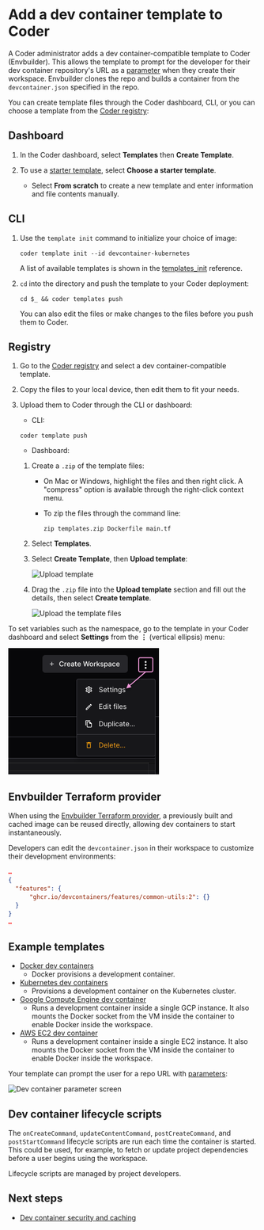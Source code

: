 # Add a dev container template to Coder

A Coder administrator adds a dev container-compatible template to Coder
(Envbuilder). This allows the template to prompt for the developer for their dev
container repository's URL as a
[parameter](../../extending-templates/parameters.md) when they create their
workspace. Envbuilder clones the repo and builds a container from the
`devcontainer.json` specified in the repo.

You can create template files through the Coder dashboard, CLI, or you can
choose a template from the
[Coder registry](https://registry.coder.com/templates?tag=devcontainer):

<div class="tabs">

## Dashboard

1. In the Coder dashboard, select **Templates** then **Create Template**.
1. To use a
   [starter template](https://github.com/coder/coder/tree/main/examples/templates),
   select **Choose a starter template**.

   - Select **From scratch** to create a new template and enter information and
     file contents manually.

## CLI

1. Use the `template init` command to initialize your choice of image:

   ```shell
   coder template init --id devcontainer-kubernetes
   ```

   A list of available templates is shown in the
   [templates_init](../../../../reference/cli/templates.md) reference.

1. `cd` into the directory and push the template to your Coder deployment:

   ```shell
   cd $_ && coder templates push
   ```

   You can also edit the files or make changes to the files before you push them
   to Coder.

## Registry

1. Go to the
   [Coder registry](https://registry.coder.com/templates?tag=devcontainer) and
   select a dev container-compatible template.

1. Copy the files to your local device, then edit them to fit your needs.

1. Upload them to Coder through the CLI or dashboard:

   - CLI:

   ```shell
   coder template push
   ```

   - Dashboard:

   1. Create a `.zip` of the template files:

      - On Mac or Windows, highlight the files and then right click. A
        "compress" option is available through the right-click context menu.

      - To zip the files through the command line:

        ```shell
        zip templates.zip Dockerfile main.tf
        ```

   1. Select **Templates**.
   1. Select **Create Template**, then **Upload template**:

      ![Upload template](../../../../images/templates/upload-create-your-first-template.png)

   1. Drag the `.zip` file into the **Upload template** section and fill out the
      details, then select **Create template**.

      ![Upload the template files](../../../../images/templates/upload-create-template-form.png)

</div>

To set variables such as the namespace, go to the template in your Coder
dashboard and select **Settings** from the **⋮** (vertical ellipsis) menu:

![Choose Settings from the template's menu](../../../../images/templates/template-menu-settings.png)

## Envbuilder Terraform provider

When using the
[Envbuilder Terraform provider](https://github.com/coder/terraform-provider-envbuilder),
a previously built and cached image can be reused directly, allowing dev
containers to start instantaneously.

Developers can edit the `devcontainer.json` in their workspace to customize
their development environments:

```json
…
{
  "features": {
      "ghcr.io/devcontainers/features/common-utils:2": {}
  }
}
…
```

## Example templates

- [Docker dev containers](https://github.com/coder/coder/tree/main/examples/templates/devcontainer-docker)
  - Docker provisions a development container.
- [Kubernetes dev containers](https://github.com/coder/coder/tree/main/examples/templates/devcontainer-kubernetes)
  - Provisions a development container on the Kubernetes cluster.
- [Google Compute Engine dev container](https://github.com/coder/coder/tree/main/examples/templates/gcp-devcontainer)
  - Runs a development container inside a single GCP instance. It also mounts
    the Docker socket from the VM inside the container to enable Docker inside
    the workspace.
- [AWS EC2 dev container](https://github.com/coder/coder/tree/main/examples/templates/aws-devcontainer)
  - Runs a development container inside a single EC2 instance. It also mounts
    the Docker socket from the VM inside the container to enable Docker inside
    the workspace.

Your template can prompt the user for a repo URL with
[parameters](../../extending-templates/parameters.md):

![Dev container parameter screen](../../../../images/templates/devcontainers.png)

## Dev container lifecycle scripts

The `onCreateCommand`, `updateContentCommand`, `postCreateCommand`, and
`postStartCommand` lifecycle scripts are run each time the container is started.
This could be used, for example, to fetch or update project dependencies before
a user begins using the workspace.

Lifecycle scripts are managed by project developers.

## Next steps

- [Dev container security and caching](./devcontainer-security-caching.md)
